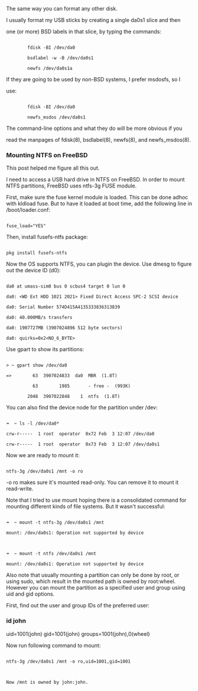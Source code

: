 ﻿The same way you can format any other disk.



I usually format my USB sticks by creating a single da0s1 slice and then

one (or more) BSD labels in that slice, by typing the commands:

```

        fdisk -BI /dev/da0

        bsdlabel -w -B /dev/da0s1

        newfs /dev/da0s1a

```

If they are going to be used by non-BSD systems, I prefer msdosfs, so I

use:

```

        fdisk -BI /dev/da0

        newfs_msdos /dev/da0s1

```

The command-line options and what they do will be more obvious if you

read the manpages of fdisk(8), bsdlabel(8), newfs(8), and newfs_msdos(8).









### Mounting NTFS on FreeBSD



This post helped me figure all this out.



I need to access a USB hard drive in NTFS on FreeBSD. In order to mount NTFS partitions, FreeBSD uses ntfs-3g FUSE module.



First, make sure the fuse kernel module is loaded. This can be done adhoc with kldload fuse. But to have it loaded at boot time, add the following line in /boot/loader.conf:

```

fuse_load="YES"

```

Then, install fusefs-ntfs package:



```

pkg install fusefs-ntfs

```

Now the OS supports NTFS, you can plugin the device. Use dmesg to figure out the device ID (d0):



```

da0 at umass-sim0 bus 0 scbus4 target 0 lun 0

da0: <WD Ext HDD 1021 2021> Fixed Direct Access SPC-2 SCSI device

da0: Serial Number 574D415A4135333836313839

da0: 40.000MB/s transfers

da0: 1907727MB (3907024896 512 byte sectors)

da0: quirks=0x2<NO_6_BYTE>

```

Use gpart to show its partitions:



```

> ~ gpart show /dev/da0

=>        63  3907024833  da0  MBR  (1.8T)

          63        1985       - free -  (993K)

        2048  3907022848    1  ntfs  (1.8T)

```

You can also find the device node for the partition under /dev:

```

➜  ~ ls -l /dev/da0*

crw-r-----  1 root  operator  0x72 Feb  3 12:07 /dev/da0

crw-r-----  1 root  operator  0x73 Feb  3 12:07 /dev/da0s1

```

Now we are ready to mount it:



```

ntfs-3g /dev/da0s1 /mnt -o ro

```

-o ro makes sure it's mounted read-only. You can remove it to mount it read-write.



Note that I tried to use mount hoping there is a consolidated command for mounting different kinds of file systems. But it wasn't successful:



```

➜  ~ mount -t ntfs-3g /dev/da0s1 /mnt

mount: /dev/da0s1: Operation not supported by device



➜  ~ mount -t ntfs /dev/da0s1 /mnt

mount: /dev/da0s1: Operation not supported by device

```

Also note that usually mounting a partition can only be done by root, or using sudo, which result in the mounted path is owned by root:wheel. However you can mount the partition as a specified user and group using uid and gid options.



First, find out the user and group IDs of the preferred user:



### id john

uid=1001(john) gid=1001(john) groups=1001(john),0(wheel)



Now run following command to mount:

```

ntfs-3g /dev/da0s1 /mnt -o ro,uid=1001,gid=1001



Now /mnt is owned by john:john.
